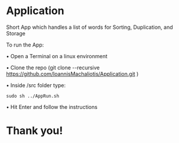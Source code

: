 # Application
Short App which handles a list of words for Sorting, Duplication, and Storage


To run the App: 

• Open a Terminal on a linux environment

• Clone the repo (git clone  --recursive https://github.com/IoannisMachaliotis/Application.git )
  
• Inside /src folder type: 
    
    sudo sh ../AppRun.sh

• Hit Enter and follow the instructions

# Thank you!
